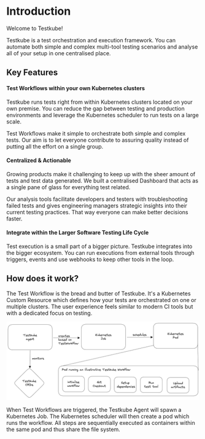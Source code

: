# Introduction

Welcome to Testkube!

Testkube is a test orchestration and execution framework.
You can automate both simple and complex multi-tool testing scenarios and analyse all of your setup in one centralised place.

## Key Features

#### Test Workflows within your own Kubernetes clusters

Testkube runs tests right from within Kubernetes clusters located on your own premise.
You can reduce the gap between testing and production environments and
leverage the Kubernetes scheduler to run tests on a large scale.

Test Workflows make it simple to orchestrate both simple and complex tests.
Our aim is to let everyone contribute to assuring quality instead of putting all the effort on a single group.

#### Centralized & Actionable

Growing products make it challenging to keep up with the sheer amount of tests and test data generated. We built a centralised Dashboard that acts as a single pane of glass for everything test related.

Our analysis tools facilitate developers and testers with troubleshooting failed tests
and gives engineering managers strategic insights into their current testing practices.
That way everyone can make better decisions faster.

#### Integrate within the Larger Software Testing Life Cycle

Test execution is a small part of a bigger picture. Testkube integrates into the bigger ecosystem. You can run executions from external tools through triggers, events and use webhooks to keep other tools in the loop.

## How does it work?

The Test Workflow is the bread and butter of Testkube. It's a Kubernetes Custom Resource which defines how your tests are orchestrated on one or multiple clusters. The user experience feels similar to modern CI tools but with a dedicated focus on testing.

![A diagram showing how Testkube works](./img/how-does-it-work.png)

When Test Workflows are triggered, the Testkube Agent will spawn a Kubernetes Job.
The Kubernetes scheduler will then create a pod which runs the workflow.
All steps are sequentially executed as containers within the same pod and thus share the file system.
